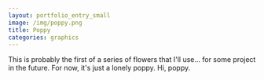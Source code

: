 ```yaml
---
layout: portfolio_entry_small
image: /img/poppy.png
title: Poppy
categories: graphics
---
```


This is probably the first of a series of flowers that I'll use... for some
project in the future. For now, it's just a lonely poppy. Hi, poppy.
